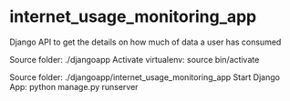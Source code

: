 # internet_usage_monitoring_app
Django API to get the details on how much of data a user has consumed

Source folder: ./djangoapp
Activate virtualenv: source  bin/activate

Source folder: ./djangoapp/internet_usage_monitoring_app
Start Django App: python manage.py runserver